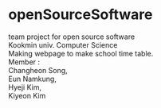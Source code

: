 # openSourceSoftware

team project for open source software  
Kookmin univ. Computer Science  
Making webpage to make school time table.  
Member :  
Changheon Song,   
Eun Namkung,  
Hyeji Kim,  
Kiyeon Kim  

